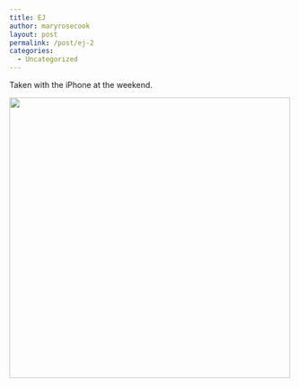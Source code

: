 ```yaml
---
title: EJ
author: maryrosecook
layout: post
permalink: /post/ej-2
categories:
  - Uncategorized
---
```

Taken with the iPhone at the weekend.

<img src="http://www.werenotthecoolkids.com/images/ellie.jpeg" width="500" />
